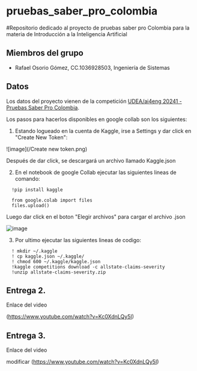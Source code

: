 # pruebas_saber_pro_colombia
#Repositorio dedicado al proyecto de pruebas saber pro Colombia para la materia de Introducción a la Inteligencia Artificial

## Miembros del grupo
* Rafael Osorio Gómez, CC.1036928503, Ingeniería de Sistemas
  
## Datos
Los datos del proyecto vienen de la competición [UDEA/ai4eng 20241 - Pruebas Saber Pro Colombia](https://www.kaggle.com/competitions/udea-ai4eng-20241). 

Los pasos para hacerlos disponibles en google collab son los siguientes:

1. Estando logueado en la cuenta de Kaggle, irse a Settings y dar click en "Create New Token":  

![image](/Create new token.png)

Después de dar click, se descargará un archivo llamado Kaggle.json

2. En el notebook de google Collab ejecutar las siguientes lineas de comando:
```
  !pip install kaggle
  
  from google.colab import files 
  files.upload()
```
Luego dar click en el boton "Elegir archivos" para cargar el archivo .json

![image](https://user-images.githubusercontent.com/55060788/233894298-1c75936e-c9ab-4c9d-8264-da97fa2920e0.png)

3. Por ultimo ejecutar las siguientes lineas de codigo:

```
  ! mkdir ~/.kaggle
  ! cp kaggle.json ~/.kaggle/
  ! chmod 600 ~/.kaggle/kaggle.json
  !kaggle competitions download -c allstate-claims-severity
  !unzip allstate-claims-severity.zip
```
## Entrega 2.

Enlace del video 

(https://www.youtube.com/watch?v=Kc0XdnLQy5I)


## Entrega 3.

Enlace del video 

modificar
(https://www.youtube.com/watch?v=Kc0XdnLQy5I)






